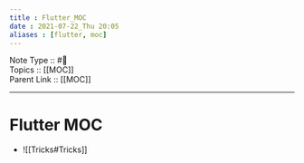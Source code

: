 ```yaml
---
title : Flutter_MOC
date : 2021-07-22_Thu 20:05
aliases : [flutter, moc]
---
```

Note Type :: #📘<br>
Topics :: [[MOC]]<br>
Parent Link :: [[MOC]]<br>

---
# Flutter MOC
- ![[Tricks#Tricks]]